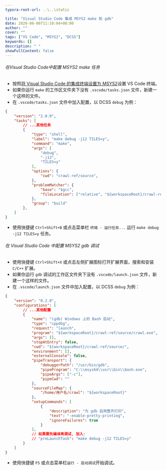```yaml
---
typora-root-url: ..\..\static

title: "Visual Studio Code 集成 MSYS2 make 和 gdb"
date: 2020-06-06T11:10:04+08:00
author: ""
cover: ""
tags: ["VS Code", "MSYS2", "DCSS"]
keywords: []
description: " "
showFullContent: false
---
```

###### 在Visual Studio Code中配置 MSYS2 make 任务
- 按照[将 Visual Studio Code 的集成终端设置为 MSYS2](/posts/vs-code-msys2/)设置 VS Code 终端。
- 如果你运行 `make` 的工作区文件夹下没有 `.vscode/tasks.json` 文件，新建一个这样的文件。
- 在 `.vscode/tasks.json` 文件中加入配置，以 DCSS `debug` 为例：
```json
{
    "version": "2.0.0",
    "tasks": [
        // ...其他任务
        {
            "type": "shell",
            "label": "make debug -j12 TILES=y",
            "command": "make",
            "args": [
                "debug",
                "-j12",
                "TILES=y"
            ],
            "options": {
                "cwd": "crawl-ref/source",
            },
            "problemMatcher": {
                "base": "$gcc",
                "fileLocation": ["relative", "${workspaceRoot}/crawl-ref/source"]
            },
            "group": "build"
        },
    ]
}
```
- 使用快捷键 `Ctrl+Shift+B` 或点击菜单栏 `终端 - 运行任务...` 运行 `make debug -j12 TILES=y` 任务。
###### 在 Visual Studio Code 中配置 MSYS2 gdb 调试
- 使用快捷键 `Ctrl+Shift+X` 或点击左侧扩展图标打开扩展界面，搜索和安装 `C/C++` 扩展。
- 如果你运行 `gdb` 调试的工作区文件夹下没有 `.vscode/launch.json` 文件，新建一个这样的文件。
- 在 `.vscode/launch.json` 文件中加入配置，以 DCSS `debug` 为例：
```json
{
    "version": "0.2.0",
    "configurations": [
        // ...其他配置
        {
            "name": "(gdb) Windows 上的 Bash 启动",
            "type": "cppdbg",
            "request": "launch",
            "program": "${workspaceRoot}/crawl-ref/source/crawl.exe",
            "args": [],
            "stopAtEntry": false,
            "cwd": "${workspaceRoot}/crawl-ref/source/",
            "environment": [],
            "externalConsole": false,
            "pipeTransport": {
                "debuggerPath": "/usr/bin/gdb",
                "pipeProgram": "C:\\msys64\\usr\\bin\\bash.exe",
                "pipeArgs": ["-c"],
                "pipeCwd": ""
            },
            "sourceFileMap": {
                "/home/用户名/crawl": "${workspaceRoot}"
            },
            "setupCommands": [
                {
                    "description": "为 gdb 启用整齐打印",
                    "text": "-enable-pretty-printing",
                    "ignoreFailures": true
                }
            ],
            // 如果要先编译再调试, 加入:  
            // "preLaunchTask": "make debug -j12 TILES=y"
        }
    ]
}
```
- 使用快捷键 `F5` 或点击菜单栏`运行 - 启动调试`开始调试。
